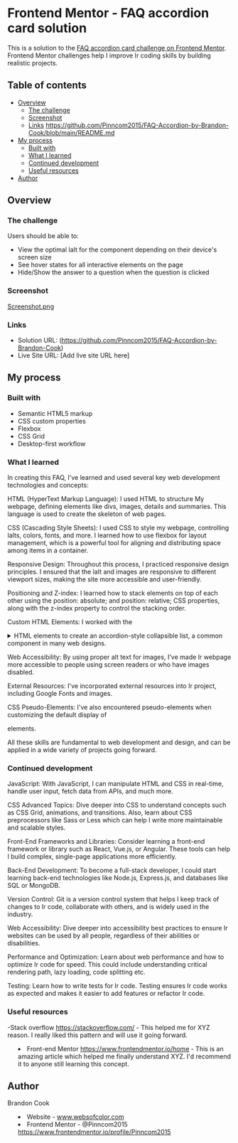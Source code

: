# Frontend Mentor - FAQ accordion card solution

This is a solution to the [FAQ accordion card challenge on Frontend Mentor](https://www.frontendmentor.io/challenges/faq-accordion-card-XlyjD0Oam). Frontend Mentor challenges help I improve Ir coding skills by building realistic projects. 

## Table of contents

- [Overview](#overview)
  - [The challenge](#the-challenge)
  - [Screenshot](#screenshot)
  - [Links](#links) https://github.com/Pinncom2015/FAQ-Accordion-by-Brandon-Cook/blob/main/README.md
- [My process](#my-process)
  - [Built with](#built-with)
  - [What I learned](#what-i-learned)
  - [Continued development](#continued-development)
  - [Useful resources](#useful-resources)
- [Author](#author)

## Overview

### The challenge

Users should be able to:

- View the optimal laIt for the component depending on their device's screen size
- See hover states for all interactive elements on the page
- Hide/Show the answer to a question when the question is clicked

### Screenshot

[Screenshot.png](https://github.com/Pinncom2015/FAQ-Accordion-by-Brandon-Cook/blob/main/Screenshot.png)

### Links

- Solution URL: (https://github.com/Pinncom2015/FAQ-Accordion-by-Brandon-Cook)
- Live Site URL: [Add live site URL here]

## My process

### Built with

- Semantic HTML5 markup
- CSS custom properties
- Flexbox
- CSS Grid
- Desktop-first workflow

### What I learned


In creating this FAQ, I've learned and used several key web development technologies and concepts:

HTML (HyperText Markup Language): I used HTML to structure My webpage, defining elements like divs, images, details and summaries. This language is used to create the skeleton of web pages.

CSS (Cascading Style Sheets): I used CSS to style my webpage, controlling laIts, colors, fonts, and more. I learned how to use flexbox for layout management, which is a powerful tool for aligning and distributing space among items in a container.

Responsive Design: Throughout this process, I practiced responsive design principles. I ensured that the laIt and images are responsive to different viewport sizes, making the site more accessible and user-friendly.

Positioning and Z-index: I learned how to stack elements on top of each other using the position: absolute; and position: relative; CSS properties, along with the z-index property to control the stacking order.

Custom HTML Elements: I worked with the <details> and <summary> HTML elements to create an accordion-style collapsible list, a common component in many web designs.

Web Accessibility: By using proper alt text for images, I've made Ir webpage more accessible to people using screen readers or who have images disabled.

External Resources: I've incorporated external resources into Ir project, including Google Fonts and images.

CSS Pseudo-Elements: I've also encountered pseudo-elements when customizing the default display of <summary> elements.

All these skills are fundamental to web development and design, and can be applied in a wide variety of projects going forward.


### Continued development

JavaScript: With JavaScript, I can manipulate HTML and CSS in real-time, handle user input, fetch data from APIs, and much more.

CSS Advanced Topics: Dive deeper into CSS to understand concepts such as CSS Grid, animations, and transitions. Also, learn about CSS preprocessors like Sass or Less which can help I write more maintainable and scalable styles.

Front-End Frameworks and Libraries: Consider learning a front-end framework or library such as React, Vue.js, or Angular. These tools can help I build complex, single-page applications more efficiently.

Back-End Development: To become a full-stack developer, I could start learning back-end technologies like Node.js, Express.js, and databases like SQL or MongoDB.

Version Control: Git is a version control system that helps I keep track of changes to Ir code, collaborate with others, and is widely used in the industry.

Web Accessibility: Dive deeper into accessibility best practices to ensure Ir websites can be used by all people, regardless of their abilities or disabilities.

Performance and Optimization: Learn about web performance and how to optimize Ir code for speed. This could include understanding critical rendering path, lazy loading, code splitting etc.

Testing: Learn how to write tests for Ir code. Testing ensures Ir code works as expected and makes it easier to add features or refactor Ir code.


### Useful resources

-Stack overflow https://stackoverflow.com/ - This helped me for XYZ reason. I really liked this pattern and will use it going forward.
- Front-end Mentor https://www.frontendmentor.io/home - This is an amazing article which helped me finally understand XYZ. I'd recommend it to anyone still learning this concept.

## Author

Brandon Cook
- Website - www.websofcolor.com
- Frontend Mentor - @Pinncom2015 https://www.frontendmentor.io/profile/Pinncom2015
